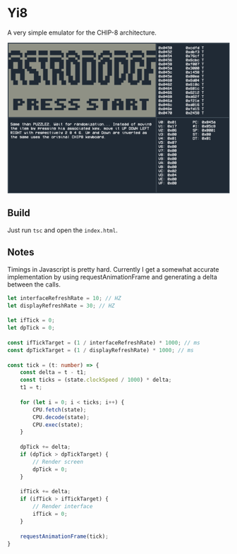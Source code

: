 # Yi8

A very simple emulator for the CHIP-8 architecture.

![alt text](https://github.com/Yidaotus/Yi8/blob/master/screen.png?raw=true)

## Build

Just run `tsc` and open the `index.html`.

## Notes

Timings in Javascript is pretty hard. Currently I get a somewhat accurate implementation by using requestAnimationFrame and generating a delta between the calls.

```typescript
let interfaceRefreshRate = 10; // HZ
let displayRefreshRate = 30; // HZ

let ifTick = 0;
let dpTick = 0;

const ifTickTarget = (1 / interfaceRefreshRate) * 1000; // ms
const dpTickTarget = (1 / displayRefreshRate) * 1000; // ms

const tick = (t: number) => {
	const delta = t - t1;
	const ticks = (state.clockSpeed / 1000) * delta;
	t1 = t;

	for (let i = 0; i < ticks; i++) {
		CPU.fetch(state);
		CPU.decode(state);
		CPU.exec(state);
	}

	dpTick += delta;
	if (dpTick > dpTickTarget) {
		// Render screen 
		dpTick = 0; 
	}

	ifTick += delta;
	if (ifTick > ifTickTarget) {
		// Render interface
		ifTick = 0; 
	}

	requestAnimationFrame(tick);
}
```
